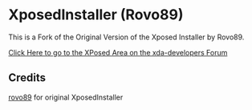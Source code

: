 XposedInstaller (Rovo89)
===============

This is a Fork of the Original Version of the Xposed Installer by Rovo89.

[Click Here to go to the XPosed Area on the xda-developers Forum](http://forum.xda-developers.com/xposed/) 

Credits
-------

[rovo89](https://github.com/rovo89) for original XposedInstaller
